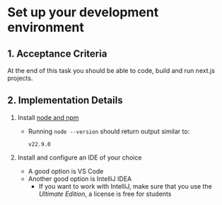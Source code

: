 # Set up your development environment

## 1. Acceptance Criteria

At the end of this task you should be able to code, build and run next.js projects.

## 2. Implementation Details

1. Install [node and npm](https://docs.npmjs.com/downloading-and-installing-node-js-and-npm)
    * Running `node --version` should return output similar to:

        ```console
        v22.9.0
        ```
        
1. Install and configure an IDE of your choice
    * A good option is VS Code
    * Another good option is IntelliJ IDEA
        * If you want to work with IntelliJ, make sure that you use the _Ultimate Edition_, a license is free for students